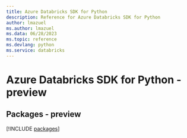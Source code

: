 ```yaml
---
title: Azure Databricks SDK for Python
description: Reference for Azure Databricks SDK for Python
author: lmazuel
ms.author: lmazuel
ms.data: 06/28/2023
ms.topic: reference
ms.devlang: python
ms.service: databricks
---
```

# Azure Databricks SDK for Python - preview
## Packages - preview
[!INCLUDE [packages](databricks-index.md)]